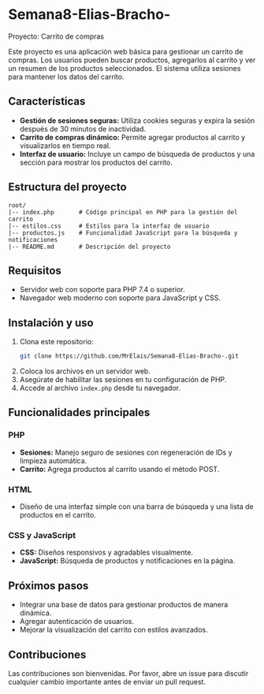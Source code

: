 # Semana8-Elias-Bracho-
Proyecto: Carrito de compras

Este proyecto es una aplicación web básica para gestionar un carrito de compras. Los usuarios pueden buscar productos, agregarlos al carrito y ver un resumen de los productos seleccionados. El sistema utiliza sesiones para mantener los datos del carrito.

## Características
- **Gestión de sesiones seguras:** Utiliza cookies seguras y expira la sesión después de 30 minutos de inactividad.
- **Carrito de compras dinámico:** Permite agregar productos al carrito y visualizarlos en tiempo real.
- **Interfaz de usuario:** Incluye un campo de búsqueda de productos y una sección para mostrar los productos del carrito.

## Estructura del proyecto
```
root/
|-- index.php       # Código principal en PHP para la gestión del carrito
|-- estilos.css     # Estilos para la interfaz de usuario
|-- productos.js    # Funcionalidad JavaScript para la búsqueda y notificaciones
|-- README.md       # Descripción del proyecto
```

## Requisitos
- Servidor web con soporte para PHP 7.4 o superior.
- Navegador web moderno con soporte para JavaScript y CSS.

## Instalación y uso
1. Clona este repositorio:
   ```bash
   git clone https://github.com/MrElais/Semana8-Elias-Bracho-.git
   ```
2. Coloca los archivos en un servidor web.
3. Asegúrate de habilitar las sesiones en tu configuración de PHP.
4. Accede al archivo `index.php` desde tu navegador.

## Funcionalidades principales
### PHP
- **Sesiones:** Manejo seguro de sesiones con regeneración de IDs y limpieza automática.
- **Carrito:** Agrega productos al carrito usando el método POST.

### HTML
- Diseño de una interfaz simple con una barra de búsqueda y una lista de productos en el carrito.

### CSS y JavaScript
- **CSS:** Diseños responsivos y agradables visualmente.
- **JavaScript:** Búsqueda de productos y notificaciones en la página.

## Próximos pasos
- Integrar una base de datos para gestionar productos de manera dinámica.
- Agregar autenticación de usuarios.
- Mejorar la visualización del carrito con estilos avanzados.

## Contribuciones
Las contribuciones son bienvenidas. Por favor, abre un issue para discutir cualquier cambio importante antes de enviar un pull request.
